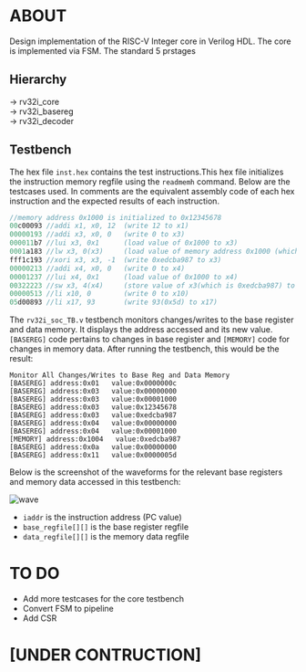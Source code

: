 # ABOUT
Design implementation of the RISC-V Integer core in Verilog HDL. The core is implemented via FSM. The standard 5 prstages 

## Hierarchy  
-> rv32i_core    
   -> rv32i_basereg  
   -> rv32i_decoder  
## Testbench
The hex file `inst.hex` contains the test instructions.This hex file initializes the instruction memory regfile using the `readmemh` command. Below are the testcases used. In comments are the equivalent assembly code of each hex instruction and the expected results of each instruction.

```verilog
//memory address 0x1000 is initialized to 0x12345678
00c00093 //addi x1, x0, 12  (write 12 to x1)
00000193 //addi x3, x0, 0   (write 0 to x3)
000011b7 //lui x3, 0x1      (load value of 0x1000 to x3)
0001a183 //lw x3, 0(x3)     (load value of memory address 0x1000 (which is 0x12345678) to x3) 
fff1c193 //xori x3, x3, -1  (write 0xedcba987 to x3)
00000213 //addi x4, x0, 0   (write 0 to x4)
00001237 //lui x4, 0x1      (load value of 0x1000 to x4)
00322223 //sw x3, 4(x4)     (store value of x3(which is 0xedcba987) to memory address 0x1000+4 or 0x1004
00000513 //li x10, 0        (write 0 to x10)
05d00893 //li x17, 93       (write 93(0x5d) to x17)
```
The `rv32i_soc_TB.v` testbench monitors changes/writes to the base register and data memory. It displays the address accessed and its new value. `[BASEREG]` code pertains to changes in base register and `[MEMORY]` code for changes in memory data. After running the testbench, this would be the result:
```
Monitor All Changes/Writes to Base Reg and Data Memory
[BASEREG] address:0x01   value:0x0000000c
[BASEREG] address:0x03   value:0x00000000
[BASEREG] address:0x03   value:0x00001000
[BASEREG] address:0x03   value:0x12345678
[BASEREG] address:0x03   value:0xedcba987
[BASEREG] address:0x04   value:0x00000000
[BASEREG] address:0x04   value:0x00001000
[MEMORY] address:0x1004   value:0xedcba987
[BASEREG] address:0x0a   value:0x00000000
[BASEREG] address:0x11   value:0x0000005d
```
Below is the screenshot of the waveforms for the relevant base registers and memory data accessed in this testbench:

![wave](https://user-images.githubusercontent.com/87559347/156799580-2dc78eed-1ef1-4cf0-a64a-b182b0725628.png)
 - `iaddr` is the instruction address (PC value)
 - `base_regfile[][]` is the base register regfile
 - `data_regfile[][]` is the memory data regfile


# TO DO
 - Add more testcases for the core testbench  
 - Convert FSM to pipeline   
 - Add CSR

# [UNDER CONTRUCTION]
